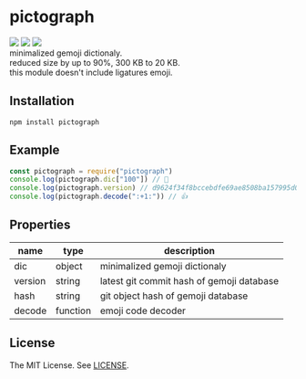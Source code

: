 pictograph
=====
[![][mit-badge]][mit] [![][npm-badge]][npm] [![][travis-badge]][travis]  
minimalized gemoji dictionaly.  
reduced size by up to 90%, 300 KB to 20 KB.  
this module doesn't include ligatures emoji.

Installation
-----
```
npm install pictograph
```

Example
-----
```js
const pictograph = require("pictograph")
console.log(pictograph.dic["100"]) // 💯
console.log(pictograph.version) // d9624f34f8bccebdfe69ae8508ba157995d0b320
console.log(pictograph.decode(":+1:")) // 👍
```

Properties
-----
name|type|description
---|---|---
dic|object|minimalized gemoji dictionaly
version|string|latest git commit hash of gemoji database
hash|string|git object hash of gemoji database
decode|function|emoji code decoder

License
-----
The MIT License. See [LICENSE](LICENSE).

[mit]: http://opensource.org/licenses/MIT
[mit-badge]:https://img.shields.io/badge/license-MIT-444444.svg?style=flat-square
[npm]: https://www.npmjs.com/package/pictograph
[npm-badge]: https://badge.fury.io/js/pictograph.svg
[travis]: https://travis-ci.org/prezzemolo/pictograph/
[travis-badge]: https://travis-ci.org/prezzemolo/pictograph.svg?branch=master